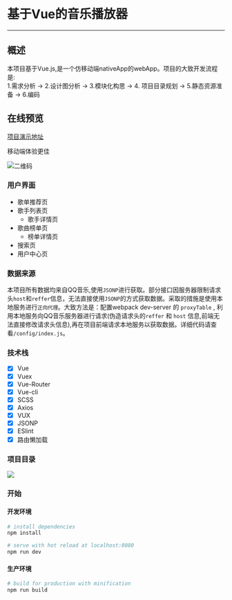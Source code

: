 # 基于Vue的音乐播放器

--------
## 概述
本项目基于Vue.js,是一个仿移动端nativeApp的webApp。项目的大致开发流程是:     
1.需求分析 → 2.设计图分析 → 3.模块化构思 → 4. 项目目录规划 → 5.静态资源准备 → 6.编码   

## 在线预览
[项目演示地址](https://wicked-knife.github.io/portfolio/Music/#/recommend)      

移动端体验更佳     

![二维码](http://ww1.sinaimg.cn/large/e3507465gy1g6m3g8p376j2074074746.jpg)

### 用户界面
* 歌单推荐页
* 歌手列表页
	* 歌手详情页
* 歌曲榜单页
	* 榜单详情页
* 搜索页
* 用户中心页

### 数据来源
本项目所有数据均来自QQ音乐,使用`JSONP`进行获取。部分接口因服务器限制请求头`host`和`reffer`信息，无法直接使用`JSONP`的方式获取数据。采取的措施是使用本地服务进行`正向代理`。大致方法是：配置webpack dev-server 的 `proxyTable` , 利用本地服务向QQ音乐服务器进行请求(伪造请求头的`reffer` 和 `host` 信息,前端无法直接修改请求头信息),再在项目前端请求本地服务以获取数据。详细代码请查看`/config/index.js`。

### 技术栈

* [x] Vue
* [x] Vuex
* [x] Vue-Router
* [x] Vue-cli
* [x] SCSS
* [x] Axios
* [x] VUX
* [x] JSONP
* [x] ESlint
* [x] 路由懒加载

### 项目目录
![](https://ws1.sinaimg.cn/large/e3507465gy1fouve3seowj20ga09qgm6.jpg)

### 开始
#### 开发环境
``` bash
# install dependencies
npm install

# serve with hot reload at localhost:8080
npm run dev

```
#### 生产环境

``` bash
# build for production with minification
npm run build

```
